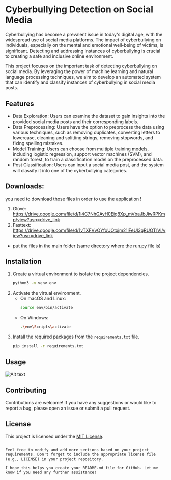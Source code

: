# Cyberbullying Detection on Social Media

Cyberbullying has become a prevalent issue in today's digital age, with the widespread use of social media platforms. The impact of cyberbullying on individuals, especially on the mental and emotional well-being of victims, is significant. Detecting and addressing instances of cyberbullying is crucial to creating a safe and inclusive online environment.

This project focuses on the important task of detecting cyberbullying on social media. By leveraging the power of machine learning and natural language processing techniques, we aim to develop an automated system that can identify and classify instances of cyberbullying in social media posts.

## Features

- Data Exploration: Users can examine the dataset to gain insights into the provided social media posts and their corresponding labels.
- Data Preprocessing: Users have the option to preprocess the data using various techniques, such as removing duplicates, converting letters to lowercase, cleaning and splitting strings, removing stopwords, and fixing spelling mistakes.
- Model Training: Users can choose from multiple training models, including logistic regression, support vector machines (SVM), and random forest, to train a classification model on the preprocessed data.
- Post Classification: Users can input a social media post, and the system will classify it into one of the cyberbullying categories.

## Downloads:
you need to download those files in order to use the application !
1. Glove: https://drive.google.com/file/d/1i4C7NhGAyH0Eiq8Xp_mVbaJbJiwRPKmp/view?usp=drive_link
2. Fasttext: https://drive.google.com/file/d/1yTXFVvOYfoUOtxjm21lFeUl3gRUOTrVl/view?usp=drive_link

* put the files in the main folder (same directory where the run.py file is)

## Installation

1. Create a virtual environment to isolate the project dependencies.
   ```bash
   python3 -m venv env
   ```
2. Activate the virtual environment.
   - On macOS and Linux:
     ```bash
     source env/bin/activate
     ```
   - On Windows:
     ```bash
     .\env\Scripts\activate
     ```
3. Install the required packages from the `requirements.txt` file.
   ```bash
   pip install -r requirements.txt
   ```

## Usage

![Alt text](Video.gif)

## Contributing

Contributions are welcome! If you have any suggestions or would like to report a bug, please open an issue or submit a pull request.

## License

This project is licensed under the [MIT License](LICENSE).

```

Feel free to modify and add more sections based on your project requirements. Don't forget to include the appropriate license file (e.g., LICENSE) in your project repository.

I hope this helps you create your README.md file for GitHub. Let me know if you need any further assistance!
